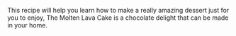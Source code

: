 This recipe will help you learn how to make a really amazing dessert just for you to enjoy,
The Molten Lava Cake is a chocolate delight that can be made in your home.